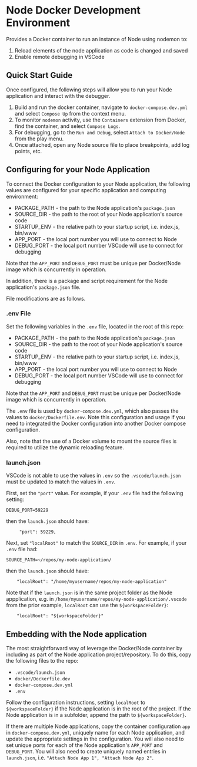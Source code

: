 # Node Docker Development Environment
Provides a Docker container to run an instance of Node using nodemon to:
1. Reload elements of the node application as code is changed and saved
1. Enable remote debugging in VSCode

## Quick Start Guide
Once configured, the following steps will allow you to run your Node application and interact with the debugger.
1. Build and run the docker container, navigate to `docker-compose.dev.yml` and select `Compose Up` from the context menu.
1. To monitor `nodemon` activity, use the `Containers` extension from Docker, find the container, and select `Compose Logs`.
1. For debugging, go to the `Run and Debug`, select `Attach to Docker/Node` from the play menu.
1. Once attached, open any Node source file to place breakpoints, add log points, etc.

## Configuring for your Node Application
To connect the Docker configuration to your Node application, the following values are configured for your specific application and computing environment:
- PACKAGE_PATH - the path to the Node application's `package.json`
- SOURCE_DIR - the path to the root of your Node application's source code
- STARTUP_ENV - the relative path to your startup script, i.e. index.js, bin/www
- APP_PORT - the local port number you will use to connect to Node
- DEBUG_PORT - the local port number VSCode will use to connect for debugging

Note that the `APP_PORT` and `DEBUG_PORT` must be unique per Docker/Node image which is concurrently in operation.

In addition, there is a package and script requirement for the Node application's `package.json` file.

File modifications are as follows.

### .env File
Set the following variables in the `.env` file, located in the root of this repo: 
- PACKAGE_PATH - the path to the Node application's `package.json`
- SOURCE_DIR - the path to the root of your Node application's source code
- STARTUP_ENV - the relative path to your startup script, i.e. index.js, bin/www
- APP_PORT - the local port number you will use to connect to Node
- DEBUG_PORT - the local port number VSCode will use to connect for debugging

Note that the `APP_PORT` and `DEBUG_PORT` must be unique per Docker/Node image which is concurrently in operation.

The `.env` file is used by `docker-compose.dev.yml`, which also passes the values to  `docker/Dockerfile.env`. Note this configuration and usage if you need to integrated the Docker configuration into another Docker compose configuration.

Also, note that the use of a Docker volume to mount the source files is required to utilize the dynamic reloading feature.

### launch.json
VSCode is not able to use the values in `.env` so the `.vscode/launch.json` must be updated to match the values in `.env`.

First, set the `"port"` value. For example, if your `.env` file had the following setting:
```
DEBUG_PORT=59229
```
then the `launch.json` should have:
```
     "port": 59229,
```

Next, set `"localRoot"` to match the `SOURCE_DIR` in `.env`. For example, if your `.env` file had:
```
SOURCE_PATH=~/repos/my-node-application/
```

then the `launch.json` should have:
```
    "localRoot": "/home/myusername/repos/my-node-application"
```

Note that if the `launch.json` is in the same project folder as the Node appplication, e.g. in `/home/myusername/repos/my-node-application/.vscode` from the prior example, `localRoot` can use the `${workspaceFolder}`:
```
    "localRoot": "${workspaceFolder}"
```

## Embedding with the Node application
The most straightforward way of leverage the Docker/Node container by including as part of the Node application project/repository. To do this, copy the following files to the repo:
- `.vscode/launch.json`
- `docker/Dockerfile.dev`
- `docker-compose.dev.yml`
- `.env`

Follow the configuration instructions, setting `localRoot` to `${workspaceFolder}` if the Node application is in the root of the project. If the Node application is in a subfolder, append the path to `${workspaceFolder}`.

If there are multiple Node applications, copy the container configuration `app` in `docker-compose.dev.yml`, uniquely name for each Node application, and update the appropriate settings in the configuration. You will also need to set unique ports for each of the Node application's `APP_PORT` and `DEBUG_PORT`. You will also need to create uniquely named entries in `launch.json`, i.e. `"Attach Node App 1", "Attach Node App 2"`.